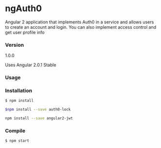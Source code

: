 # ngAuth0

Angular 2 application that implements Auth0 in a service and allows users to create an account and login. You can also implement access control and get user profile info

### Version
1.0.0

Uses Angular 2.0.1 Stable

### Usage


### Installation

```sh
$ npm install
```
```sh
$npm install --save auth0-lock
```
```sh
npm install --save angular2-jwt
```
### Compile

```sh
$ npm start
```
